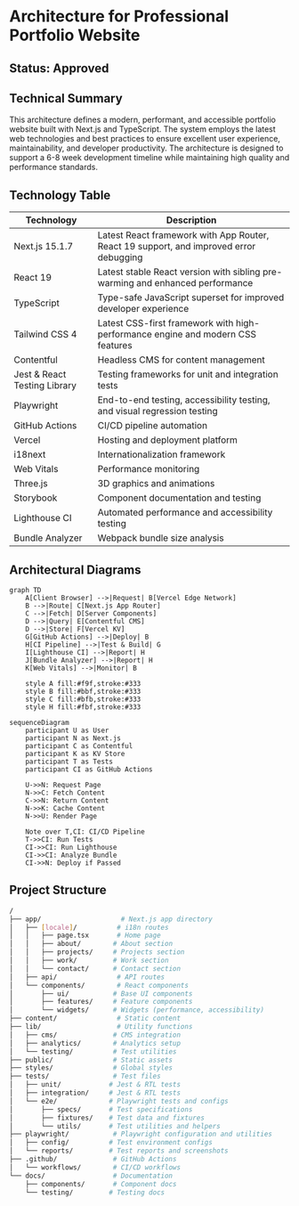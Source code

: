# Architecture for Professional Portfolio Website

## Status: Approved

## Technical Summary

This architecture defines a modern, performant, and accessible portfolio website built with Next.js and TypeScript. The system employs the latest web technologies and best practices to ensure excellent user experience, maintainability, and developer productivity. The architecture is designed to support a 6-8 week development timeline while maintaining high quality and performance standards.

## Technology Table

| Technology | Description |
|------------|-------------|
| Next.js 15.1.7 | Latest React framework with App Router, React 19 support, and improved error debugging |
| React 19 | Latest stable React version with sibling pre-warming and enhanced performance |
| TypeScript | Type-safe JavaScript superset for improved developer experience |
| Tailwind CSS 4 | Latest CSS-first framework with high-performance engine and modern CSS features |
| Contentful | Headless CMS for content management |
| Jest & React Testing Library | Testing frameworks for unit and integration tests |
| Playwright | End-to-end testing, accessibility testing, and visual regression testing |
| GitHub Actions | CI/CD pipeline automation |
| Vercel | Hosting and deployment platform |
| i18next | Internationalization framework |
| Web Vitals | Performance monitoring |
| Three.js | 3D graphics and animations |
| Storybook | Component documentation and testing |
| Lighthouse CI | Automated performance and accessibility testing |
| Bundle Analyzer | Webpack bundle size analysis |

## Architectural Diagrams

```mermaid
graph TD
    A[Client Browser] -->|Request| B[Vercel Edge Network]
    B -->|Route| C[Next.js App Router]
    C -->|Fetch| D[Server Components]
    D -->|Query| E[Contentful CMS]
    D -->|Store| F[Vercel KV]
    G[GitHub Actions] -->|Deploy| B
    H[CI Pipeline] -->|Test & Build| G
    I[Lighthouse CI] -->|Report| H
    J[Bundle Analyzer] -->|Report| H
    K[Web Vitals] -->|Monitor| B
    
    style A fill:#f9f,stroke:#333
    style B fill:#bbf,stroke:#333
    style C fill:#bfb,stroke:#333
    style H fill:#fbf,stroke:#333
```

```mermaid
sequenceDiagram
    participant U as User
    participant N as Next.js
    participant C as Contentful
    participant K as KV Store
    participant T as Tests
    participant CI as GitHub Actions

    U->>N: Request Page
    N->>C: Fetch Content
    C->>N: Return Content
    N->>K: Cache Content
    N->>U: Render Page
    
    Note over T,CI: CI/CD Pipeline
    T->>CI: Run Tests
    CI->>CI: Run Lighthouse
    CI->>CI: Analyze Bundle
    CI->>N: Deploy if Passed
```

## Project Structure

```bash
/
├── app/                    # Next.js app directory
│   ├── [locale]/          # i18n routes
│   │   ├── page.tsx       # Home page
│   │   ├── about/        # About section
│   │   ├── projects/     # Projects section
│   │   ├── work/         # Work section
│   │   └── contact/      # Contact section
│   ├── api/               # API routes
│   └── components/        # React components
│       ├── ui/           # Base UI components
│       ├── features/     # Feature components
│       └── widgets/      # Widgets (performance, accessibility)
├── content/               # Static content
├── lib/                   # Utility functions
│   ├── cms/              # CMS integration
│   ├── analytics/        # Analytics setup
│   └── testing/          # Test utilities
├── public/               # Static assets
├── styles/               # Global styles
├── tests/                # Test files
│   ├── unit/            # Jest & RTL tests
│   ├── integration/     # Jest & RTL tests
│   └── e2e/             # Playwright tests and configs
│       ├── specs/       # Test specifications
│       ├── fixtures/    # Test data and fixtures
│       └── utils/       # Test utilities and helpers
├── playwright/           # Playwright configuration and utilities
│   ├── config/          # Test environment configs
│   └── reports/         # Test reports and screenshots
├── .github/              # GitHub Actions
│   └── workflows/        # CI/CD workflows
└── docs/                 # Documentation
    ├── components/       # Component docs
    └── testing/         # Testing docs
```
